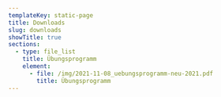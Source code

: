 ```yaml
---
templateKey: static-page
title: Downloads
slug: downloads
showTitle: true
sections:
  - type: file_list
    title: Übungsprogramm
    element:
      - file: /img/2021-11-08_uebungsprogramm-neu-2021.pdf
        title: Übungsprogramm
---
```

